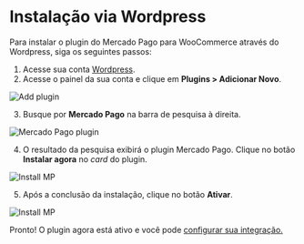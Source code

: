 # Instalação via Wordpress

Para instalar o plugin do Mercado Pago para WooCommerce através do Wordpress, siga os seguintes passos:

1. Acesse sua conta [Wordpress](https://wordpress.com/).
2. Acesse o painel da sua conta e clique em **Plugins > Adicionar Novo**.

![Add plugin](/images/woocommerce/add-plugin-pt.png)

3. Busque por **Mercado Pago** na barra de pesquisa à direita.

![Mercado Pago plugin](/images/woocommerce/mercado-pago-plugin-pt.png)

4. O resultado da pesquisa exibirá o plugin Mercado Pago. Clique no botão **Instalar agora** no _card_ do plugin.

![Install MP](/images/woocommerce/install-mp-pt.png)

5. Após a conclusão da instalação, clique no botão **Ativar**.

![Install MP](/images/woocommerce/activate-mp-pt.png)

Pronto! O plugin agora está ativo e você pode [configurar sua integração.](/developers/pt/docs/woocommerce/integration-configuration/plugin-configuration)

